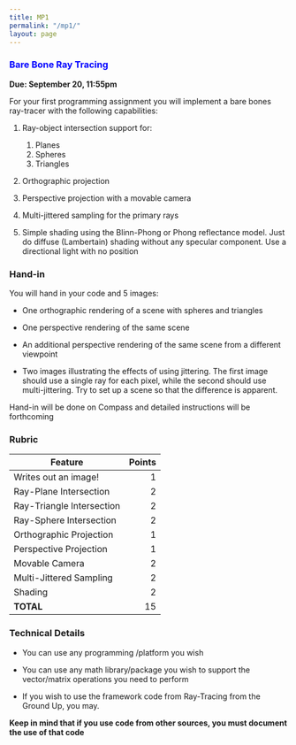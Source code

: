 ```yaml
---
title: MP1
permalink: "/mp1/"
layout: page
---
```


### <span style="color:blue"> Bare Bone Ray Tracing </span>
**Due: September 20, 11:55pm**

For your first programming assignment you will implement a bare bones ray-tracer with the following capabilities:

1. Ray-object intersection support for:
   1. Planes
   2. Spheres
   3. Triangles
 
2. Orthographic projection
 
3. Perspective projection with a movable camera
 
4. Multi-jittered sampling for the primary rays
 
5. Simple shading using the Blinn-Phong or Phong reflectance model. Just do diffuse (Lambertain) shading without any specular component. Use a directional light with no position

### Hand-in

You will hand in your code and 5 images:

+ One orthographic rendering of a scene with spheres and triangles

+ One perspective rendering of the same scene

+ An additional perspective rendering of the same scene from a different viewpoint

+ Two images illustrating the effects of using jittering. The first image should use a single ray for each pixel, while the second should use multi-jittering. Try to set up a scene so that the difference is apparent. 

Hand-in will be done on Compass and detailed instructions will be forthcoming 

### Rubric

| **Feature**           | **Points** |
|---------------------------|-------:|
| Writes out an image!      | 1      |
| Ray-Plane Intersection    | 2      |
| Ray-Triangle Intersection | 2      |
| Ray-Sphere Intersection   | 2      |
| Orthographic Projection   | 1      |
| Perspective Projection    | 1      |
| Movable Camera            | 2      |
| Multi-Jittered Sampling   | 2      |
| Shading                   | 2      |
| **TOTAL**	                 |15        |
### Technical Details

+ You can use any programming /platform you wish

+ You can use any math library/package you wish to support the vector/matrix operations you need to perform

+ If you wish to use the framework code from Ray-Tracing from the Ground Up, you may.

**Keep in mind that if you use code from other sources, you must document the use of that code**
